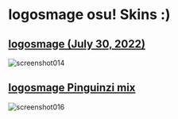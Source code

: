 # logosmage osu! Skins :)

## [logosmage (July 30, 2022)](https://mega.nz/file/fwY12KDL#awg3vO3SrijCI-Dg4c2kBthw1VOnPnOwvF7ZG59Sv0Y)
![screenshot014](https://user-images.githubusercontent.com/110307551/181994417-d58adfdf-0148-4a60-950d-036622f23cf0.png)
## [logosmage Pinguinzi mix](https://mega.nz/file/e8wkCbRZ#v2axac9-HKWn9DGYQSW0JyZhywroWsnGvxbYq2NtxdE)
![screenshot016](https://user-images.githubusercontent.com/110307551/181996624-8e179899-c5ea-4afd-8d4c-d7d856f2a4f8.png)

